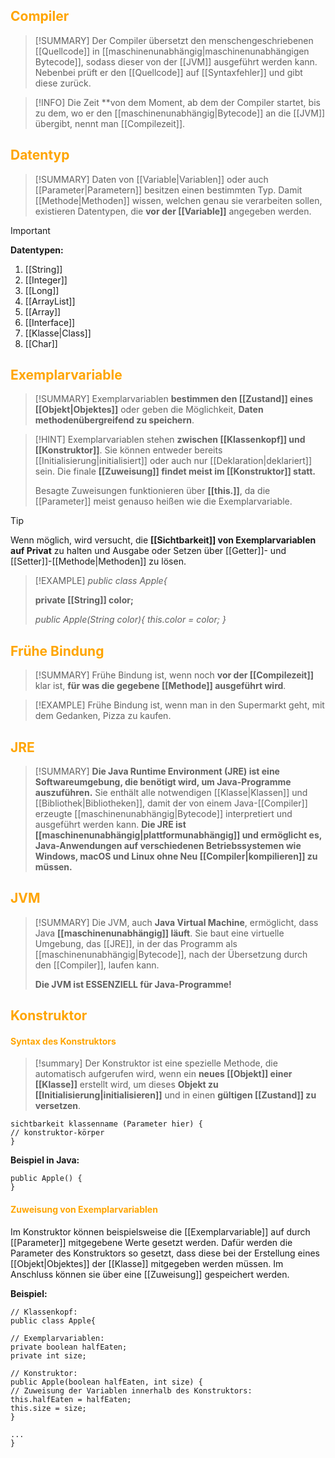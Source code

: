 ## <font color = "orange">Compiler</font>

>[!SUMMARY]
>Der Compiler übersetzt den menschengeschriebenen [[Quellcode]] in [[maschinenunabhängig|maschinenunabhängigen Bytecode]], sodass dieser von der [[JVM]] ausgeführt werden kann.
>Nebenbei prüft er den [[Quellcode]] auf [[Syntaxfehler]] und gibt diese zurück.

>[!INFO]
>Die Zeit **von dem Moment, ab dem der Compiler startet, bis zu dem, wo er den [[maschinenunabhängig|Bytecode]] an die [[JVM]] übergibt, nennt man [[Compilezeit]].

## <font color = "orange">Datentyp</font>

>[!SUMMARY]
>Daten von [[Variable|Variablen]] oder auch [[Parameter|Parametern]] besitzen einen bestimmten Typ. Damit [[Methode|Methoden]] wissen, welchen genau sie verarbeiten sollen, existieren Datentypen, die **vor der [[Variable]]** angegeben werden.

>[!IMPORTANT]
>**Datentypen:**
>1. [[String]]
>2. [[Integer]]
>3. [[Long]]
>4. [[ArrayList]]
>5. [[Array]]
>6. [[Interface]]
>7. [[Klasse|Class]]
>8. [[Char]]

## <font color = "orange">Exemplarvariable</font>

>[!SUMMARY]
>Exemplarvariablen **bestimmen den [[Zustand]] eines [[Objekt|Objektes]]** oder geben die Möglichkeit, **Daten methodenübergreifend zu speichern**.

>[!HINT]
>Exemplarvariablen stehen **zwischen [[Klassenkopf]] und [[Konstruktor]]**. 
>Sie können entweder bereits [[Initialisierung|initialisiert]] oder auch nur [[Deklaration|deklariert]] sein.
>Die finale **[[Zuweisung]] findet meist im [[Konstruktor]] statt.**
>
>Besagte Zuweisungen funktionieren über **[[this.]]**, da die [[Parameter]] meist genauso heißen wie die Exemplarvariable.

>[!TIP]
>Wenn möglich, wird versucht, die **[[Sichtbarkeit]] von Exemplarvariablen auf Privat** zu halten und Ausgabe oder Setzen über [[Getter]]- und [[Setter]]-[[Methode|Methoden]] zu lösen.

>[!EXAMPLE]
>*public class Apple{*
>
>**private [[String]] color;**
>
>*public Apple(String color){
>this.color = color;
>}*

## <font color = "orange">Frühe Bindung</font>

>[!SUMMARY]
>Frühe Bindung ist, wenn noch **vor der [[Compilezeit]]** klar ist, **für was die gegebene [[Methode]] ausgeführt wird**.

>[!EXAMPLE]
>Frühe Bindung ist, wenn man in den Supermarkt geht, mit dem Gedanken, Pizza zu kaufen.


## <font color = "orange">JRE</font>

>[!SUMMARY]
>**Die Java Runtime Environment (JRE) ist eine Softwareumgebung, die benötigt wird, um Java-Programme auszuführen.** Sie enthält alle notwendigen [[Klasse|Klassen]] und [[Bibliothek|Bibliotheken]], damit der von einem Java-[[Compiler]] erzeugte [[maschinenunabhängig|Bytecode]] interpretiert und ausgeführt werden kann. **Die JRE ist [[maschinenunabhängig|plattformunabhängig]] und ermöglicht es, Java-Anwendungen auf verschiedenen Betriebssystemen wie Windows, macOS und Linux ohne Neu [[Compiler|kompilieren]] zu müssen.**

## <font color = "orange">JVM</font>

>[!SUMMARY]
>Die JVM, auch **Java Virtual Machine**, ermöglicht, dass Java **[[maschinenunabhängig]] läuft**. Sie baut eine virtuelle Umgebung, das [[JRE]], in der das Programm als [[maschinenunabhängig|Bytecode]], nach der Übersetzung durch den [[Compiler]], laufen kann.
>
>**Die JVM ist ESSENZIELL für Java-Programme!**

## <font color = "orange">Konstruktor</font>
#### <font color="orange"> Syntax des Konstruktors </font>

> [!summary]
> Der Konstruktor ist eine spezielle Methode, die automatisch aufgerufen wird, wenn ein **neues [[Objekt]] einer [[Klasse]]** erstellt wird, um dieses **Objekt zu [[Initialisierung|initialisieren]]** und in einen **gültigen [[Zustand]] zu versetzen**.

```
sichtbarkeit klassenname (Parameter hier) {
// konstruktor-körper
}
```

**Beispiel in Java:**
```
public Apple() {
}
```

#### <font color = "orange"> Zuweisung von Exemplarvariablen</font>
Im Konstruktor können beispielsweise die [[Exemplarvariable]] auf durch [[Parameter]] mitgegebene Werte gesetzt werden. 
Dafür werden die Parameter des Konstruktors so gesetzt, dass diese bei der Erstellung eines [[Objekt|Objektes]] der [[Klasse]] mitgegeben werden müssen. Im Anschluss können sie über eine [[Zuweisung]] gespeichert werden.

**Beispiel:**
```
// Klassenkopf:
public class Apple{

// Exemplarvariablen:
private boolean halfEaten;
private int size;

// Konstruktor:
public Apple(boolean halfEaten, int size) {
// Zuweisung der Variablen innerhalb des Konstruktors:
this.halfEaten = halfEaten;
this.size = size;
}

...
}
```